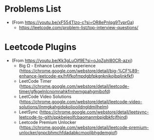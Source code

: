 # Problems List

- (From https://youtu.be/xF554Tlzo-c?si=OR8ePnlqg9TvprGa)
  - https://leetcode.com/problem-list/top-interview-questions/ 

# Leetcode Plugins

- (From https://youtu.be/Kk3gLuOjf9E?si=oJqZphl80CR-azxj)
  - Big Ω - Enhance Leetcode experience (https://chrome.google.com/webstore/detail/big-%CF%89-enhance-leetcode-ex/hfjfkofmpdgbfpkgnknikojbpljnkfkf)
  - LeetCode Timer (https://chrome.google.com/webstore/detail/leetcode-timer/gfkgelnlcnomnahkfmhemgpahgmibofd)
  - LeetCode Video Solutions (https://chrome.google.com/webstore/detail/leetcode-video-solutions/ilnmgkahgjdpkoliooildngldmilhelm)
  - LeetSync (https://chrome.google.com/webstore/detail/leetsync-leetcode-to-gith/ppkbejeolfcbaomanmbpjdbkfcjfhjnd)
  - Leetcode Premium Unlocker (https://chrome.google.com/webstore/detail/leetcode-premium-unlocker/gnpcbhmchfdadabkcmooljbhgdemgiof)
